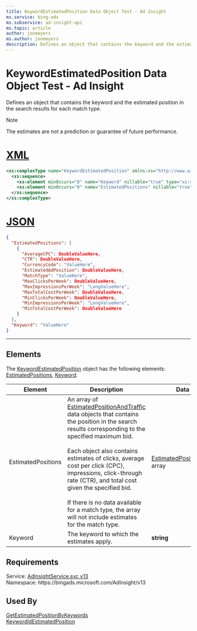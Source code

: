 ```yaml
---
title: KeywordEstimatedPosition Data Object Test - Ad Insight
ms.service: bing-ads
ms.subservice: ad-insight-api
ms.topic: article
author: jonmeyers
ms.author: jonmeyers
description: Defines an object that contains the keyword and the estimated position in the search results for each match type.(test)
---
```

# KeywordEstimatedPosition Data Object Test - Ad Insight
Defines an object that contains the keyword and the estimated position in the search results for each match type.

> [!NOTE]
> The estimates are not a prediction or guarantee of future performance.

# [XML](#tab/xml)

```xml
<xs:complexType name="KeywordEstimatedPosition" xmlns:xs="http://www.w3.org/2001/XMLSchema">
  <xs:sequence>
    <xs:element minOccurs="0" name="Keyword" nillable="true" type="xs:string" />
    <xs:element minOccurs="0" name="EstimatedPositions" nillable="true" type="tns:ArrayOfEstimatedPositionAndTraffic" />
  </xs:sequence>
</xs:complexType>
```

# [JSON](#tab/json)

```json
{
  "EstimatedPositions": [
    {
      "AverageCPC": DoubleValueHere,
      "CTR": DoubleValueHere,
      "CurrencyCode": "ValueHere",
      "EstimatedAdPosition": DoubleValueHere,
      "MatchType": "ValueHere",
      "MaxClicksPerWeek": DoubleValueHere,
      "MaxImpressionsPerWeek": "LongValueHere",
      "MaxTotalCostPerWeek": DoubleValueHere,
      "MinClicksPerWeek": DoubleValueHere,
      "MinImpressionsPerWeek": "LongValueHere",
      "MinTotalCostPerWeek": DoubleValueHere
    }
  ],
  "Keyword": "ValueHere"
}
```

-----

## <a name="elements"></a>Elements

The [KeywordEstimatedPosition](keywordestimatedposition.md) object has the following elements: [EstimatedPositions](#estimatedpositions), [Keyword](#keyword).

|Element|Description|Data Type|
|-----------|---------------|-------------|
|<a name="estimatedpositions"></a>EstimatedPositions|An array of [EstimatedPositionAndTraffic](estimatedpositionandtraffic.md) data objects that contains the position in the search results corresponding to the specified maximum bid.<br/><br/>Each object also contains estimates of clicks, average cost per click (CPC), impressions, click-through rate (CTR), and total cost given the specified bid.<br/><br/>If there is no data available for a match type, the array will not include estimates for the match type.|[EstimatedPositionAndTraffic](estimatedpositionandtraffic.md) array|
|<a name="keyword"></a>Keyword|The keyword to which the estimates apply.|**string**|

## Requirements
Service: [AdInsightService.svc v13](https://adinsight.api.bingads.microsoft.com/Api/Advertiser/AdInsight/v13/AdInsightService.svc)  
Namespace: https\://bingads.microsoft.com/AdInsight/v13  

## Used By
[GetEstimatedPositionByKeywords](getestimatedpositionbykeywords.md)  
[KeywordIdEstimatedPosition](keywordidestimatedposition.md)  
